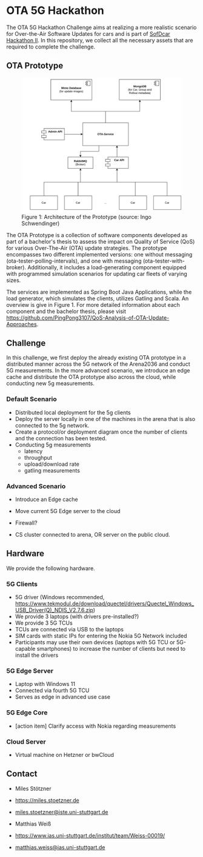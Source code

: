 # OTA 5G Hackathon

The OTA 5G Hackathon Challenge aims at realizing a more realistic scenario for Over-the-Air Software Updates for cars and is part of [SofDcar Hackathon II](https://sofdcar.de/language/de/sofdcar-hackathon-ii).
In this repository, we collect all the necessary assets that are required to complete the challenge. 


## OTA Prototype 

<figure>
  <img
  src="assets/architecture.png"
  alt="The beautiful MDN logo.">
  <figcaption>Figure 1: Architecture of the Prototype (source: Ingo Schwendinger)</figcaption>
</figure>


The OTA Prototype is a collection of software components developed as part of a bachelor's thesis to assess the impact on Quality of Service (QoS) for various Over-The-Air (OTA) update strategies.
The prototype encompasses two different implemented versions: one without messaging (ota-tester-polling-intervals), and one with messaging (ota-tester-with-broker).
Additionally, it includes a load-generating component equipped with programmed simulation scenarios for updating car fleets of varying sizes.

The services are implemented as Spring Boot Java Applications, while the load generator, which simulates the clients, utilizes Gatling and Scala.
An overview is give in Figure 1.
For more detailed information about each component and the bachelor thesis, please visit https://github.com/PingPong3107/QoS-Analysis-of-OTA-Update-Approaches.

## Challenge

In this challenge, we first deploy the already existing OTA prototype in a distributed manner across the 5G network of the Arena2036 and conduct 5G measurements. 
In the more advanced scenario, we introduce an edge cache and distribute the OTA prototype also across the cloud, while conducting new 5g measurements.

### Default Scenario

* Distributed local deployment for the 5g clients
* Deploy the server locally in one of the machines in the arena that is also connected to the 5g network. 
* Create a protocol/or deployment diagram once the number of clients and the connection has been tested.
* Conducting 5g measurements
  * latency
  * throughput 
  * upload/download rate
  * gatling measurements 


### Advanced Scenario

* Introduce an Edge cache
* Move current 5G Edge server to the cloud

* Firewall? 
* CS cluster connected to arena, OR server on the public cloud.


## Hardware

We provide the following hardware.

### 5G Clients

* 5G driver (Windows recommended, https://www.tekmodul.de/download/quectel/drivers/Quectel_Windows_USB_Driver(Q)_NDIS_V2.7.6.zip)
* We provide 3 laptops (with drivers pre-installed?)
* We provide 3 5G TCUs
* TCUs are connected via USB to the laptops
* SIM cards with static IPs for entering the Nokia 5G Network included
* Participants may use their own devices (laptops with 5G TCU or 5G-capable smartphones) to increase the number of clients but need to install the drivers

### 5G Edge Server

* Laptop with Windows 11
* Connected via fourth 5G TCU
* Serves as edge in advanced use case

### 5G Edge Core

* [action item] Clarify access with Nokia regarding measurements

### Cloud Server

* Virtual machine on Hetzner or bwCloud


## Contact

- Miles Stötzner
- https://miles.stoetzner.de
- miles.stoetzner@iste.uni-stuttgart.de


- Matthias Weiß
- https://www.ias.uni-stuttgart.de/institut/team/Weiss-00019/
- matthias.weiss@ias.uni-stuttgart.de